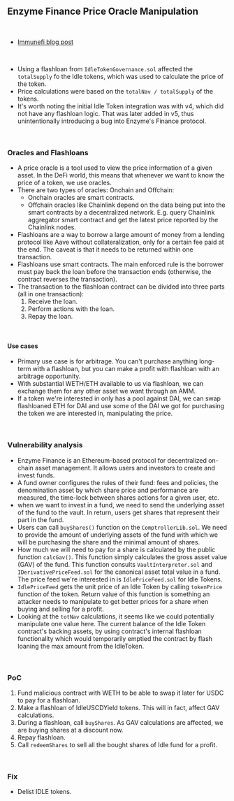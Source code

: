 ## Enzyme Finance Price Oracle Manipulation

<br>

* [Immunefi blog post](https://medium.com/immunefi/enzyme-finance-price-oracle-manipulation-bug-fix-postmortem-4e1f3d4201b5)

<br>

* Using a flashloan from `IdleTokenGovernance.sol` affected the `totalSupply` fo the Idle tokens, which was used to calculate the price of the token.
* Price calculations were based on the `totalNav / totalSupply` of the tokens.
* It's worth noting the initial Idle Token integration was with v4, which did not have any flashloan logic. That was later added in v5, thus unintentionally introducing a bug into Enzyme's Finance protocol.

<br>

### Oracles and Flashloans

* A price oracle is a tool used to view the price information of a given asset. In the DeFi world, this means that whenever we want to know the price of a token, we use oracles.
* There are two types of oracles: Onchain and Offchain:
  * Onchain oracles are smart contracts.
  * Offchain oracles like Chainlink depend on the data being put into the smart contracts by a decentralized network. E.g. query Chainlink aggregator smart contract and get the latest price reported by the Chainlink nodes.
* Flashloans are a way to borrow a large amount of money from a lending protocol like Aave without collateralization, only for a certain fee paid at the end. The caveat is that it needs to be returned within one transaction.
* Flashloans use smart contracts. The main enforced rule is the borrower must pay back the loan before the transaction ends (otherwise, the contract reverses the transaction).
* The transaction to the flashloan contract can be divided into three parts (all in one transaction):
  1. Receive the loan.
  2. Perform actions with the loan.
  3. Repay the loan.

<br>

#### Use cases

* Primary use case is for arbitrage. You can't purchase anything long-term with a flashloan, but you can make a profit with flashloan with an arbitrage opportunity.
* With substantial WETH/ETH available to us via flashloan, we can exchange them for any other asset we want through an AMM.
* If a token we're interested in only has a pool against DAI, we can swap flashloaned ETH for DAI and use some of the DAI we got for purchasing the token we are interested in, manipulating the price.

<br>

### Vulnerability analysis

* Enzyme Finance is an Ethereum-based protocol for decentralized on-chain asset management. It allows users and investors to create and invest funds.
* A fund owner configures the rules of their fund: fees and policies, the denomination asset by which share price and performance are measured, the time-lock between shares actions for a given user, etc.
* when we want to invest in a fund, we need to send the underlying asset of the fund to the vault. In return, users get shares that represent their part in the fund.
* Users can call `buyShares()` function on the `ComptrollerLib.sol`. We need to provide the amount of underlying assets of the fund with which we will be purchasing the share and the minimal amount of shares.
* How much we will need to pay for a share is calculated by the public function `calcGav()`. This function simply calculates the gross asset value (GAV) of the fund. This function consults `VaultInterpreter.sol` and `IDerivativePriceFeed.sol` for the canonical asset total value in a fund. The price feed we're interested in is `IdlePriceFeed.sol` for Idle Tokens.
* `IdlePriceFeed` gets the unit price of an Idle Token by calling `tokenPrice` function of the token. Return value of this function is something an attacker needs to manipulate to get better prices for a share when buying and selling for a profit.
* Looking at the `totNav` calculations, it seems like we could potentially manipulate one value here. The current balance of the Idle Token contract's backing assets, by using contract's internal flashloan functionality which would temporarily emptied the contract by flash loaning the max amount from the IdleToken.

<br>

### PoC

1. Fund malicious contract with WETH to be able to swap it later for USDC to pay for a flashloan.
2. Make a flashloan of IdleUSCDYield tokens. This will in fact, affect GAV calculations.
3. During a flashloan, call `buyShares`. As GAV calculations are affected, we are buying shares at a discount now.
4. Repay flashloan.
5. Call `redeemShares` to sell all the bought shares of Idle fund for a profit.

<br>

### Fix

* Delist IDLE tokens.











